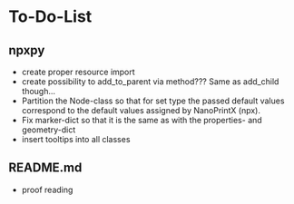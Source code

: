 # To-Do-List

## npxpy
- create proper resource import
- create possibility to add_to_parent via method??? Same as add_child though...
- Partition the Node-class so that for set type the passed default values correspond to the default values assigned by NanoPrintX (npx).
- Fix marker-dict so that it is the same as with the properties- and geometry-dict
- insert tooltips into all classes


## README.md
- proof reading
